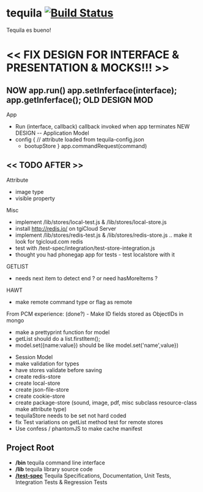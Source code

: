 # tequila [![Build Status](https://secure.travis-ci.org/dremoor/tequila.png)](http://travis-ci.org/dremoor/tequila)
Tequila es bueno!

<< FIX DESIGN FOR INTERFACE & PRESENTATION & MOCKS!!! >>
===

NOW
app.run()
app.setInferface(interface);
app.getInferface();
OLD DESIGN MOD
---
App
- Run (interface, callback)
    callback invoked when app terminates
NEW DESIGN
--
Application Model
- config { // attribute loaded from tequila-config.json
    - bootupStore
}
app.commandRequest(command)

<< TODO AFTER >>
--

Attribute
- image type
- visible property

Misc
- implement /lib/stores/local-test.js & /lib/stores/local-store.js
- install http://redis.io/ on tgiCloud Server
- implement /lib/stores/redis-test.js & /lib/stores/redis-store.js .. make it look for tgicloud.com redis
- test with /test-spec/integration/test-store-integration.js
- thought you had phonegap app for tests - test localstore with it

GETLIST
- needs next item to detect end ? or need hasMoreItems ?

HAWT
- make remote command type or flag as remote

From PCM experience:
(done?) - Make ID fields stored as ObjectIDs in mongo
- make a prettyprint function for model
- getList should do a list.firstItem();
- model.set({name:value}) should be like model.set('name',value})

* Session Model
* make validation for types
* have stores validate before saving
* create redis-store
* create local-store
* create json-file-store
* create cookie-store
* create package-store (sound, image, pdf, misc subclass resource-class make attribute type)
* tequilaStore needs to be set not hard coded
* fix Test variations on getList method test for remote stores
* Use confess / phantomJS to make cache manifest

## Project Root
+ **/bin** tequila command line interface
+ **/lib** tequila library source code
+ [**/test-spec**](test-spec/README.md) Tequila Specifications, Documentation, Unit Tests, Integration Tests & Regression Tests
